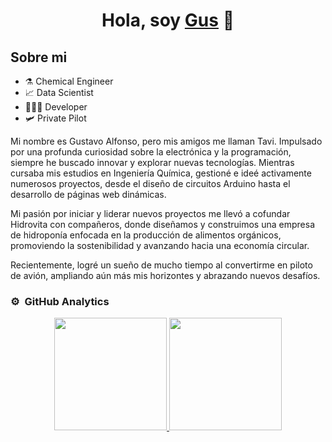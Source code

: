 <div align="center">
<h1 align="center">Hola, soy <a href="https://gusportfolio.netlify.app/">Gus</a> 👋</h1>
</div>

## Sobre mi

-  ⚗️ Chemical Engineer  
-  📈 Data Scientist
-  🧑🏽‍💻 Developer
-  🛩️ Private Pilot

Mi nombre es Gustavo Alfonso, pero mis amigos me llaman Tavi. Impulsado por una profunda curiosidad sobre la electrónica y la programación, siempre he buscado innovar y explorar nuevas tecnologías. Mientras cursaba mis estudios en Ingeniería Química, gestioné e ideé activamente numerosos proyectos, desde el diseño de circuitos Arduino hasta el desarrollo de páginas web dinámicas.

Mi pasión por iniciar y liderar nuevos proyectos me llevó a cofundar Hidrovita con compañeros, donde diseñamos y construimos una empresa de hidroponía enfocada en la producción de alimentos orgánicos, promoviendo la sostenibilidad y avanzando hacia una economía circular.

Recientemente, logré un sueño de mucho tiempo al convertirme en piloto de avión, ampliando aún más mis horizontes y abrazando nuevos desafíos.
<br>

### ⚙️ &nbsp;GitHub Analytics

<p align="center">
<a href="https://github.com/gusalfonso">
  <img height="180em" src="https://github-readme-stats-eight-theta.vercel.app/api?username=gusalfonso&show_icons=true&theme=algolia&include_all_commits=true&count_private=true"/>
  <img height="180em" src="https://github-readme-stats-eight-theta.vercel.app/api/top-langs/?username=gusalfonso&layout=compact&langs_count=8&theme=algolia"/>
</a>
</p>
